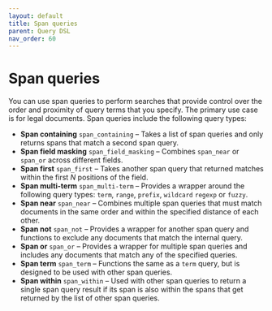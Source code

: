 ```yaml
---
layout: default
title: Span queries
parent: Query DSL
nav_order: 60
---
```


# Span queries

You can use span queries to perform searches that provide control over the order and proximity of query terms that you specify. The primary use case is for legal documents. Span queries include the following query types:

- **Span containing** `span_containing` – Takes a list of span queries and only returns spans that match a second span query. 
- **Span field masking** `span_field_masking` – Combines `span_near` or `span_or` across different fields.
- **Span first** `span_first` – Takes another span query that returned matches within the first *N* positions of the field.
- **Span multi-term** `span_multi-term` – Provides a wrapper around the following query types: `term`, `range`, `prefix`, `wildcard` `regexp` or `fuzzy`.
- **Span near** `span_near` – Combines multiple span queries that must match documents in the same order and within the specified distance of each other.
- **Span not** `span_not` – Provides a wrapper for another span query and functions to exclude any documents that match the internal query.
- **Span or** `span_or` – Provides a wrapper for multiple span queries and includes any documents that match any of the specified queries.
- **Span term** `span_term` – Functions the same as a `term` query, but is designed to be used with other span queries.
- **Span within** `span_within` – Used with other span queries to return a single span query result if its span is also within the spans that get returned by the list of other span queries.